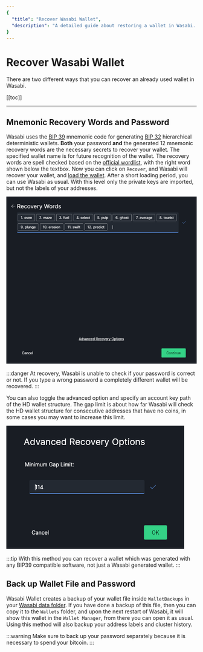 ```yaml
---
{
  "title": "Recover Wasabi Wallet",
  "description": "A detailed guide about restoring a wallet in Wasabi. This is the Wasabi documentation, an archive of knowledge about the open-source, non-custodial and privacy-focused Bitcoin wallet for desktop."
}
---
```


# Recover Wasabi Wallet

There are two different ways that you can recover an already used wallet in Wasabi.

[[toc]]

---

## Mnemonic Recovery Words and Password

Wasabi uses the [BIP 39](/using-wasabi/BIPs.md#bip-39-mnemonic-code-for-generating-deterministic-keys) mnemonic code for generating [BIP 32](/using-wasabi/BIPs.md#bip-32-hierarchical-deterministic-wallets) hierarchical deterministic wallets.
**Both** your password **and** the generated 12 mnemonic recovery words are the necessary secrets to recover your wallet.
The specified wallet name is for future recognition of the wallet.
The recovery words are spell checked based on the [official wordlist](https://github.com/bitcoin/bips/blob/master/bip-0039/english.txt), with the right word shown below the textbox.
Now you can click on `Recover`, and Wasabi will recover your wallet, and [load the wallet](/using-wasabi/WalletLoad.md).
After a short loading period, you can use Wasabi as usual.
With this level only the private keys are imported, but not the labels of your addresses.

![](/WalletRecovery.png)

:::danger
At recovery, Wasabi is unable to check if your password is correct or not.
If you type a wrong password a completely different wallet will be recovered.
:::

You can also toggle the advanced option and specify an account key path of the HD wallet structure.
The gap limit is about how far Wasabi will check the HD wallet structure for consecutive addresses that have no coins, in some cases you may want to increase this limit.

![](/WalletRecoveryAdvanced.png)

:::tip
With this method you can recover a wallet which was generated with any BIP39 compatible software, not just a Wasabi generated wallet.
:::

## Back up Wallet File and Password

Wasabi Wallet creates a backup of your wallet file inside `WalletBackups` in your [Wasabi data folder](/FAQ/FAQ-UseWasabi.md#where-can-i-find-the-wasabi-data-folder).
If you have done a backup of this file, then you can copy it to the `Wallets` folder, and upon the next restart of Wasabi, it will show this wallet in the `Wallet Manager`, from there you can open it as usual.
Using this method will also backup your address labels and cluster history.

:::warning
Make sure to back up your password separately because it is necessary to spend your bitcoin.
:::
